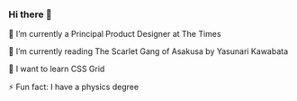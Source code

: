 ### Hi there 👋

🔭 I’m currently a Principal Product Designer at The Times 

🌱 I’m currently reading The Scarlet Gang of Asakusa by Yasunari Kawabata

🧰 I want to learn CSS Grid

⚡ Fun fact: I have a physics degree

<!--
**peterrentz/peterrentz** is a ✨ _special_ ✨ repository because its `README.md` (this file) appears on your GitHub profile.

Here are some ideas to get you started:

- 🔭 I’m currently working on ...
- 🌱 I’m currently learning ...
- 👯 I’m looking to collaborate on ...
- 🤔 I’m looking for help with ...
- 💬 Ask me about ...
- 📫 How to reach me: ...
- 😄 Pronouns: ...
- ⚡ Fun fact: ...
-->
